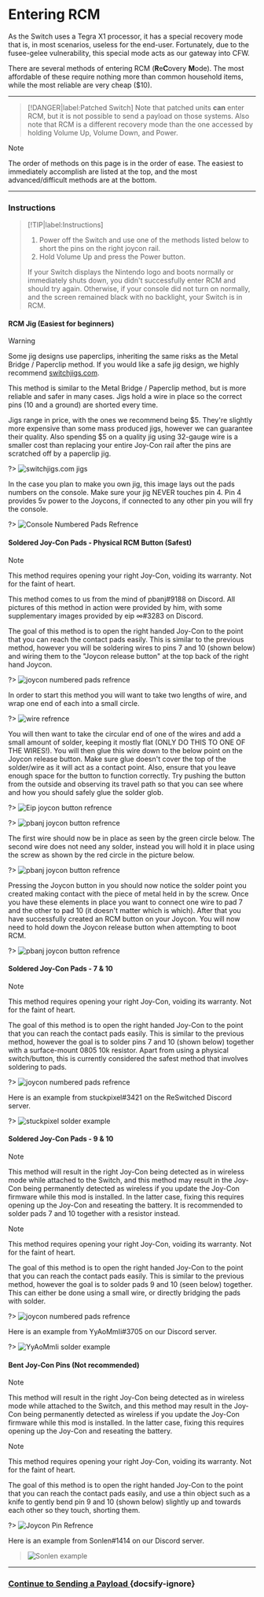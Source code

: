 # Entering RCM

As the Switch uses a Tegra X1 processor, it has a special recovery mode that is, in most scenarios, useless for the end-user. Fortunately, due to the fusee-gelee vulnerability, this special mode acts as our gateway into CFW.

There are several methods of entering RCM (**R**e**C**overy **M**ode). The most affordable of these require nothing more than common household items, while the most reliable are very cheap ($10).

-----

> [!DANGER|label:Patched Switch]
> Note that patched units **can** enter RCM, but it is not possible to send a payload on those systems. Also note that RCM is a different recovery mode than the one accessed by holding Volume Up, Volume Down, and Power.

> [!NOTE]
> The order of methods on this page is in the order of ease. The easiest to immediately accomplish are listed at the top, and the most advanced/difficult methods are at the bottom.

-----

### Instructions

> [!TIP|label:Instructions]
> 1. Power off the Switch and use one of the methods listed below to short the pins on the right joycon rail.
> 2. Hold Volume Up and press the Power button.
>
> If your Switch displays the Nintendo logo and boots normally or immediately shuts down, you didn't successfully enter RCM and should try again. Otherwise, if your console did not turn on normally, and the screen remained black with no backlight, your Switch is in RCM.

<!-- tabs:start -->

#### **RCM Jig (Easiest for beginners)**

> [!WARNING]
> Some jig designs use paperclips, inheriting the same risks as the Metal Bridge / Paperclip method. If you would like a safe jig design, we highly recommend [switchjigs.com](https://switchjigs.com).

This method is similar to the Metal Bridge / Paperclip method, but is more reliable and safer in many cases. Jigs hold a wire in place so the correct pins (10 and a ground) are shorted every time.

Jigs range in price, with the ones we recommend being $5. They're slightly more expensive than some mass produced jigs, however we can guarantee their quality. Also spending $5 on a quality jig using 32-gauge wire is a smaller cost than replacing your entire Joy-Con rail after the pins are scratched off by a paperclip jig.

?> ![switchjigs.com jigs](../img/entering_rcm_jig.jpg)
		
In the case you plan to make you own jig, this image lays out the pads numbers on the console. Make sure your jig NEVER touches pin 4. Pin 4 provides 5v power to the Joycons, if connected to any other pin you will fry the console.

?> ![Console Numbered Pads Refrence](../img/entering_rcm_pads_numbered.jpg)


#### **Soldered Joy-Con Pads - Physical RCM Button (Safest)**

> [!NOTE]
> This method requires opening your right Joy-Con, voiding its warranty. Not for the faint of heart.

This method comes to us from the mind of pbanj#9188 on Discord. All pictures of this method in action were provided by him, with some supplementary images provided by eip ∞#3283 on Discord.
	
The goal of this method is to open the right handed Joy-Con to the point that you can reach the contact pads easily. This is similar to the previous method, however you will be soldering wires to pins 7 and 10 (shown below) and wiring them to the "Joycon release button" at the top back of the right hand Joycon.

?> ![joycon numbered pads refrence](../img/entering_rcm_solder_numbered.jpg)

In order to start this method you will want to take two lengths of wire, and wrap one end of each into a small circle.

?> ![wire refrence](../img/entering_rcm_button_1.jpg)
		
You will then want to take the circular end of one of the wires and add a small amount of solder, keeping it mostly flat (ONLY DO THIS TO ONE OF THE WIRES!). You will then glue this wire down to the below point on the Joycon release button. Make sure glue doesn't cover the top of the solder/wire as it will act as a contact point. Also, ensure that you leave enough space for the button to function correctly. Try pushing the button from the outside and observing its travel path so that you can see where and how you should safely glue the solder glob.
	
?> ![Eip joycon button refrence](../img/entering_rcm_button_5.jpg)
		
?> ![pbanj joycon button refrence](../img/entering_rcm_button_3.jpg)
		
The first wire should now be in place as seen by the green circle below. The second wire does not need any solder, instead you will hold it in place using the screw as shown by the red circle in the picture below.

?> ![pbanj joycon button refrence](../img/entering_rcm_button_6.jpg)

Pressing the Joycon button in you should now notice the solder point you created making contact with the piece of metal held in by the screw. Once you have these elements in place you want to connect one wire to pad 7 and the other to pad 10 (it doesn't matter which is which). After that you have successfully created an RCM button on your Joycon. You will now need to hold down the Joycon release button when attempting to boot RCM.

?> ![pbanj joycon button refrence](../img/entering_rcm_button_2.jpg)


#### **Soldered Joy-Con Pads - 7 & 10**
> [!NOTE]
> This method requires opening your right Joy-Con, voiding its warranty. Not for the faint of heart.

The goal of this method is to open the right handed Joy-Con to the point that you can reach the contact pads easily. This is similar to the previous method, however the goal is to solder pins 7 and 10 (shown below) together with a surface-mount 0805 10k resistor. Apart from using a physical switch/button, this is currently considered the safest method that involves soldering to pads.

?> ![joycon numbered pads refrence](../img/entering_rcm_solder_numbered.jpg)

Here is an example from stuckpixel#3421 on the ReSwitched Discord server.

?> ![stuckpixel solder example](../img/entering_rcm_solder_710_stuckpixel.jpg)


#### **Soldered Joy-Con Pads - 9 & 10**
> [!NOTE]
> This method will result in the right Joy-Con being detected as in wireless mode while attached to the Switch, and this method may result in the Joy-Con being permanently detected as wireless if you update the Joy-Con firmware while this mod is installed. In the latter case, fixing this requires opening up the Joy-Con and reseating the battery. It is recommended to solder pads 7 and 10 together with a resistor instead.

> [!NOTE]
> This method requires opening your right Joy-Con, voiding its warranty. Not for the faint of heart.

The goal of this method is to open the right handed Joy-Con to the point that you can reach the contact pads easily. This is similar to the previous method, however the goal is to solder pads 9 and 10 (seen below) together. This can either be done using a small wire, or directly bridging the pads with solder.

?> ![joycon numbered pads refrence](../img/entering_rcm_solder_numbered.jpg)
	
Here is an example from YyAoMmIi#3705 on our Discord server.

?> ![YyAoMmIi solder example](../img/entering_rcm_solder_910_yyaommii.jpg)


#### **Bent Joy-Con Pins (Not recommended)**
> [!NOTE]
> This method will result in the right Joy-Con being detected as in wireless mode while attached to the Switch, and this method may result in the Joy-Con being permanently detected as wireless if you update the Joy-Con firmware while this mod is installed. In the latter case, fixing this requires opening up the Joy-Con and reseating the battery.

> [!NOTE]
> This method requires opening your right Joy-Con, voiding its warranty. Not for the faint of heart.

The goal of this method is to open the right handed Joy-Con to the point that you can reach the contact pads easily, and use a thin object such as a knife to gently bend pin 9 and 10 (shown below) slightly up and towards each other so they touch, shorting them.

?> ![Joycon Pin Refrence](../img/enterting_rcm_pins_numbered.jpg)

Here is an example from Sonlen#1414 on our Discord server.

> ![Sonlen example](../img/entering_rcm_bent_pins.jpg)

<!-- tabs:end -->

-----

### [Continue to Sending a Payload <i class="fa fa-arrow-circle-right fa-lg"></i>](user_guide/sysnand/sending_payload.md) {docsify-ignore}